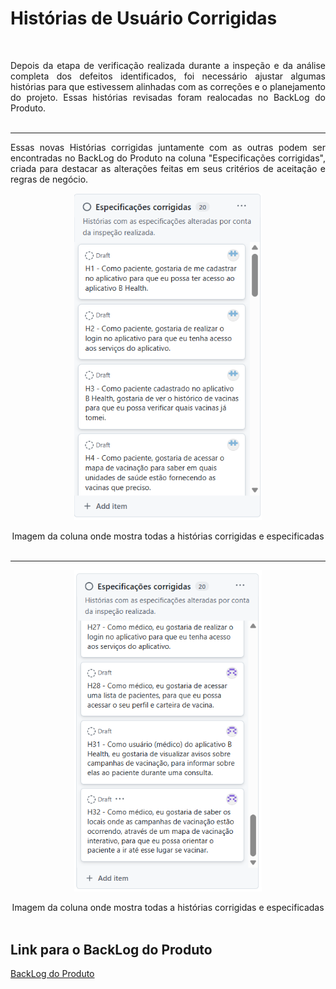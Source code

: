 # Histórias de Usuário Corrigidas

<br>
<p align="justify">Depois da etapa de verificação realizada durante a inspeção e da análise completa dos defeitos identificados, foi necessário ajustar algumas histórias para que estivessem alinhadas com as correções e o planejamento do projeto. Essas histórias revisadas foram realocadas no BackLog do Produto.
<br>
<br>

---

<p align="justify">Essas novas Histórias corrigidas juntamente com as outras podem ser encontradas no BackLog do Produto na coluna "Especificações corrigidas", criada para destacar as alterações feitas em seus critérios de aceitação e regras de negócio.
<p align="center"> <img src="https://github.com/hisokarenn/ES1-TP1/blob/23752d4bdc5c53bb22bafa4ea957a40b9e49c6e3/Casos_de_Teste/Imagens/Issues/Captura%20de%20tela%202025-06-24%20205818.png" alt="" width="300" /></p>
<p align="center"> Imagem da coluna onde mostra todas a histórias corrigidas e especificadas
<br>
<br>

---

<p align="center"> <img src="https://github.com/hisokarenn/ES1-TP1/blob/23752d4bdc5c53bb22bafa4ea957a40b9e49c6e3/Casos_de_Teste/Imagens/Issues/Captura%20de%20tela%202025-06-24%20205839.png" alt="" width="300" /></p>
<p align="center"> Imagem da coluna onde mostra todas a histórias corrigidas e especificadas
<br>
<br>
  
## Link para o BackLog do Produto
[BackLog do Produto](https://github.com/users/hisokarenn/projects/4/views/1)

